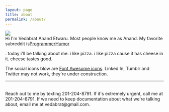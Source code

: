 ```yaml
---
layout: page
title: about
permalink: /about/
---
```


<img class="col one right" src="/img/prof_pic.jpg">

<br/>
Hi I'm Vedabrat Anand Etwaru. Most people know me as Anand. My favorite subreddit is<a href="http://reddit.com/r/ProgrammerHumor" target="blank">ProgrammerHumor</a></p>. today i'll be talking about me. i like pizza. i like pizza cause it has cheese in it. cheese tastes good.

<p>The social icons blow are  <a href="http://fortawesome.github.io/Font-Awesome/" target="blank">Font Awesome icons</a>. Linked In, Tumblr and Twitter may not work, they're under construction. 


<br/>
<hr/>
<br/>
<span class="contacticon center">
	<a href="mailto:vedabrat@gmail.com"><i class="fa fa-envelope-square"></i></a>
	<a href="https://github.com/vedabrat" target="_blank"><i class="fa fa-github-square"></i></a>
	<a href="https://www.linkedin.com" target="_blank"><i class="fa fa-linkedin-square"></i></a>
	<a href="http://tumblr.com/theemptybarrel" target="_blank"><i class="fa fa-tumblr-square"></i></a>
	<a href="https://twitter.com/vedabrat" target="_blank"><i class="fa fa-twitter-square"></i></a></span>

<div class="col three caption">
	Reach out to me by texting 201-204-8791. If it's extremely urgent, call me at 201-204-8791. If we need to keep documentation about what we're talking about, email me at vedabrat@gmail.com.
</div>

